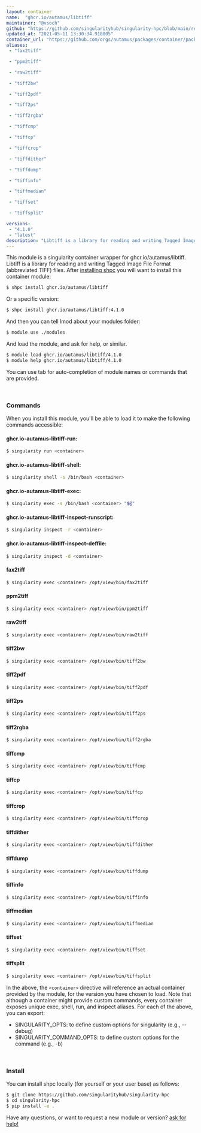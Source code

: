 ```yaml
---
layout: container
name:  "ghcr.io/autamus/libtiff"
maintainer: "@vsoch"
github: "https://github.com/singularityhub/singularity-hpc/blob/main/registry/ghcr.io/autamus/libtiff/container.yaml"
updated_at: "2021-05-11 13:30:34.918005"
container_url: "https://github.com/orgs/autamus/packages/container/package/libtiff"
aliases:
 - "fax2tiff"

 - "ppm2tiff"

 - "raw2tiff"

 - "tiff2bw"

 - "tiff2pdf"

 - "tiff2ps"

 - "tiff2rgba"

 - "tiffcmp"

 - "tiffcp"

 - "tiffcrop"

 - "tiffdither"

 - "tiffdump"

 - "tiffinfo"

 - "tiffmedian"

 - "tiffset"

 - "tiffsplit"

versions:
 - "4.1.0"
 - "latest"
description: "Libtiff is a library for reading and writing Tagged Image File Format (abbreviated TIFF) files."
---
```


This module is a singularity container wrapper for ghcr.io/autamus/libtiff.
Libtiff is a library for reading and writing Tagged Image File Format (abbreviated TIFF) files.
After [installing shpc](#install) you will want to install this container module:

```bash
$ shpc install ghcr.io/autamus/libtiff
```

Or a specific version:

```bash
$ shpc install ghcr.io/autamus/libtiff:4.1.0
```

And then you can tell lmod about your modules folder:

```bash
$ module use ./modules
```

And load the module, and ask for help, or similar.

```bash
$ module load ghcr.io/autamus/libtiff/4.1.0
$ module help ghcr.io/autamus/libtiff/4.1.0
```

You can use tab for auto-completion of module names or commands that are provided.

<br>

### Commands

When you install this module, you'll be able to load it to make the following commands accessible:

#### ghcr.io-autamus-libtiff-run:

```bash
$ singularity run <container>
```

#### ghcr.io-autamus-libtiff-shell:

```bash
$ singularity shell -s /bin/bash <container>
```

#### ghcr.io-autamus-libtiff-exec:

```bash
$ singularity exec -s /bin/bash <container> "$@"
```

#### ghcr.io-autamus-libtiff-inspect-runscript:

```bash
$ singularity inspect -r <container>
```

#### ghcr.io-autamus-libtiff-inspect-deffile:

```bash
$ singularity inspect -d <container>
```


#### fax2tiff
       
```bash
$ singularity exec <container> /opt/view/bin/fax2tiff
```


#### ppm2tiff
       
```bash
$ singularity exec <container> /opt/view/bin/ppm2tiff
```


#### raw2tiff
       
```bash
$ singularity exec <container> /opt/view/bin/raw2tiff
```


#### tiff2bw
       
```bash
$ singularity exec <container> /opt/view/bin/tiff2bw
```


#### tiff2pdf
       
```bash
$ singularity exec <container> /opt/view/bin/tiff2pdf
```


#### tiff2ps
       
```bash
$ singularity exec <container> /opt/view/bin/tiff2ps
```


#### tiff2rgba
       
```bash
$ singularity exec <container> /opt/view/bin/tiff2rgba
```


#### tiffcmp
       
```bash
$ singularity exec <container> /opt/view/bin/tiffcmp
```


#### tiffcp
       
```bash
$ singularity exec <container> /opt/view/bin/tiffcp
```


#### tiffcrop
       
```bash
$ singularity exec <container> /opt/view/bin/tiffcrop
```


#### tiffdither
       
```bash
$ singularity exec <container> /opt/view/bin/tiffdither
```


#### tiffdump
       
```bash
$ singularity exec <container> /opt/view/bin/tiffdump
```


#### tiffinfo
       
```bash
$ singularity exec <container> /opt/view/bin/tiffinfo
```


#### tiffmedian
       
```bash
$ singularity exec <container> /opt/view/bin/tiffmedian
```


#### tiffset
       
```bash
$ singularity exec <container> /opt/view/bin/tiffset
```


#### tiffsplit
       
```bash
$ singularity exec <container> /opt/view/bin/tiffsplit
```



In the above, the `<container>` directive will reference an actual container provided
by the module, for the version you have chosen to load. Note that although a container
might provide custom commands, every container exposes unique exec, shell, run, and
inspect aliases. For each of the above, you can export:

 - SINGULARITY_OPTS: to define custom options for singularity (e.g., --debug)
 - SINGULARITY_COMMAND_OPTS: to define custom options for the command (e.g., -b)

<br>
  
### Install

You can install shpc locally (for yourself or your user base) as follows:

```bash
$ git clone https://github.com/singularityhub/singularity-hpc
$ cd singularity-hpc
$ pip install -e .
```

Have any questions, or want to request a new module or version? [ask for help!](https://github.com/singularityhub/singularity-hpc/issues)